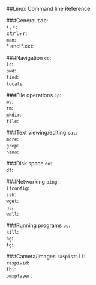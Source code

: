 ##Linux Command line Reference

###General
<kbd>tab</kbd>:  
<kbd>:arrow_up:</kbd>, <kbd>:arrow_down:</kbd>:  
<kbd>ctrl</kbd>+<kbd>r</kbd>:  
``man``:  
\* and *.ext:  

###Navigation
``cd``:  
``ls``:  
``pwd``:  
``find``:  
``locate``:  

###File operations
``cp``:  
``mv``:  
``rm``:  
``mkdir``:  
``file``:  

###Text viewing/editing
``cat``:  
``more``:  
``grep``:  
``nano``:  

###Disk space
``du``:  
``df``:  

###Networking
``ping``:  
``ifconfig``:  
``ssh``:  
``wget``:  
``nc``:  
``wall``:  

###Running programs
``ps``:  
``kill``:  
``bg``:  
``fg``:  

###Camera/Images
``raspistill``:  
``raspivid``:  
``fbi``:  
``omxplayer``:  
